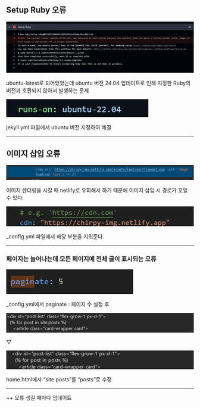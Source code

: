 ## Setup Ruby 오류

![Image](/assets/img/chirpy1img1.png)

ubuntu-latest로 되어있었는데 ubuntu 버전 24.04 업데이트로 인해 지정한 Ruby의 버전과 호환되지 않아서 발생하는 문제

![Image](/assets/img/chirpy1img2.png)

jekyll.yml 파일에서 ubuntu 버전 지정하여 해결

---

## 이미지 삽입 오류

![Image](/assets/img/chirpy1img3.png)

이미지 렌더링을 시킬 때 netlify로 우회해서 하기 때문에 이미지 삽입 시 경로가 꼬일 수 있다.

![Image](/assets/img/chirpy1img4.png)

_config.yml 파일에서 해당 부분을 지워준다.

---

### 페이지는 늘어나는데 모든 페이지에 전체 글이 표시되는 오류

![Image](/assets/img/chirpy1img5.png)

_config.yml에서 paginate : 페이지 수 설정 후

![Image](/assets/img/chirpy1img6.png)

▽

![Image](/assets/img/chirpy1img7.png)

home.html에서 “site.posts”를 “posts”로 수정

---

++ 오류 생길 때마다 업데이트